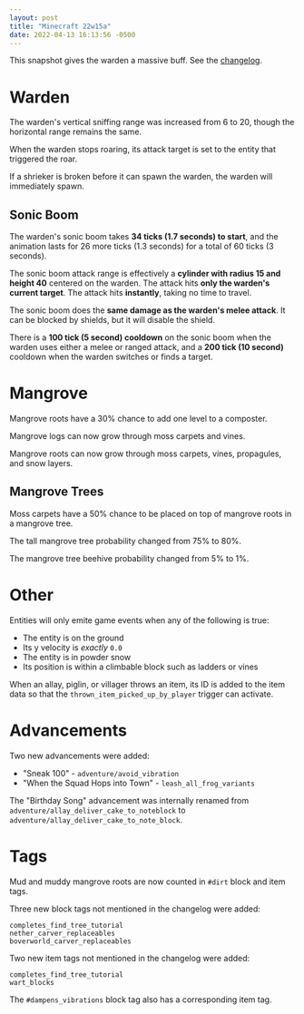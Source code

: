 ```yaml
---
layout: post
title: "Minecraft 22w15a"
date: 2022-04-13 16:13:56 -0500
---
```


This snapshot gives the warden a massive buff. See the [changelog](https://www.minecraft.net/en-us/article/minecraft-snapshot-22w15a).

# Warden

The warden's vertical sniffing range was increased from 6 to 20, though the horizontal range remains the same.

When the warden stops roaring, its attack target is set to the entity that triggered the roar.

If a shrieker is broken before it can spawn the warden, the warden will immediately spawn.

## Sonic Boom

The warden's sonic boom takes **34 ticks (1.7 seconds) to start**, and the animation lasts for 26 more ticks (1.3 seconds) for a total of 60 ticks (3 seconds).

The sonic boom attack range is effectively a **cylinder with radius 15 and height 40** centered on the warden. The attack hits **only the warden's current target**. The attack hits **instantly**, taking no time to travel.

The sonic boom does the **same damage as the warden's melee attack**. It can be blocked by shields, but it will disable the shield.

There is a **100 tick (5 second) cooldown** on the sonic boom when the warden uses either a melee or ranged attack, and a **200 tick (10 second)** cooldown when the warden switches or finds a target.

# Mangrove

Mangrove roots have a 30% chance to add one level to a composter.

Mangrove logs can now grow through moss carpets and vines.

Mangrove roots can now grow through moss carpets, vines, propagules, and snow layers.

## Mangrove Trees

Moss carpets have a 50% chance to be placed on top of mangrove roots in a mangrove tree.

The tall mangrove tree probability changed from 75% to 80%.

The mangrove tree beehive probability changed from 5% to 1%.

# Other

Entities will only emite game events when any of the following is true:
- The entity is on the ground
- Its y velocity is *exactly* `0.0`
- The entity is in powder snow
- Its position is within a climbable block such as ladders or vines

When an allay, piglin, or villager throws an item, its ID is added to the item data so that the `thrown_item_picked_up_by_player` trigger can activate.

# Advancements

Two new advancements were added:
- "Sneak 100" - `adventure/avoid_vibration`
- "When the Squad Hops into Town" - `leash_all_frog_variants`

The "Birthday Song" advancement was internally renamed from `adventure/allay_deliver_cake_to_noteblock` to `adventure/allay_deliver_cake_to_note_block`.

# Tags

Mud and muddy mangrove roots are now counted in `#dirt` block and item tags.

Three new block tags not mentioned in the changelog were added:
```
completes_find_tree_tutorial
nether_carver_replaceables
boverworld_carver_replaceables
```

Two new item tags not mentioned in the changelog were added:
```
completes_find_tree_tutorial
wart_blocks
```

The `#dampens_vibrations` block tag also has a corresponding item tag.

